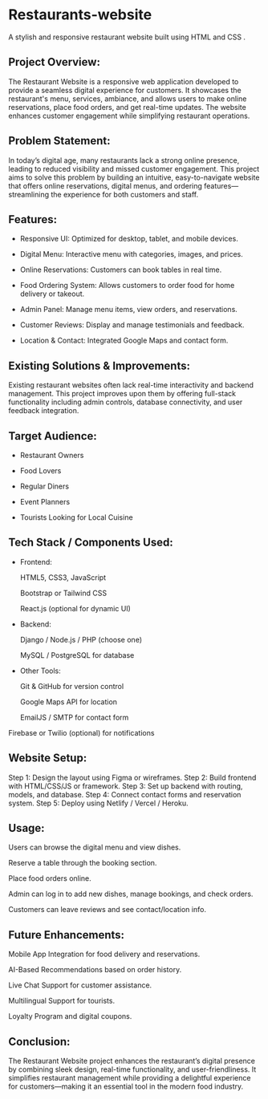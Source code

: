 # Restaurants-website
A stylish and responsive restaurant website built using HTML and CSS .
## Project Overview:
The Restaurant Website is a responsive web application developed to provide a seamless digital experience for customers. It showcases the restaurant's menu, services, ambiance, and allows users to make online reservations, place food orders, and get real-time updates. The website enhances customer engagement while simplifying restaurant operations.

## Problem Statement:
In today’s digital age, many restaurants lack a strong online presence, leading to reduced visibility and missed customer engagement. This project aims to solve this problem by building an intuitive, easy-to-navigate website that offers online reservations, digital menus, and ordering features—streamlining the experience for both customers and staff.

## Features:
- Responsive UI: Optimized for desktop, tablet, and mobile devices.

- Digital Menu: Interactive menu with categories, images, and prices.

- Online Reservations: Customers can book tables in real time.

- Food Ordering System: Allows customers to order food for home delivery or takeout.

- Admin Panel: Manage menu items, view orders, and reservations.

- Customer Reviews: Display and manage testimonials and feedback.

- Location & Contact: Integrated Google Maps and contact form.

## Existing Solutions & Improvements:
Existing restaurant websites often lack real-time interactivity and backend management. This project improves upon them by offering full-stack functionality including admin controls, database connectivity, and user feedback integration.

## Target Audience:
- Restaurant Owners

- Food Lovers

- Regular Diners

- Event Planners

- Tourists Looking for Local Cuisine

## Tech Stack / Components Used:
- Frontend:

  HTML5, CSS3, JavaScript

  Bootstrap or Tailwind CSS

  React.js (optional for dynamic UI)

- Backend:

  Django / Node.js / PHP (choose one)

  MySQL / PostgreSQL for database

- Other Tools:

  Git & GitHub for version control

  Google Maps API for location

  EmailJS / SMTP for contact form

Firebase or Twilio (optional) for notifications

## Website Setup:
Step 1: Design the layout using Figma or wireframes.
Step 2: Build frontend with HTML/CSS/JS or framework.
Step 3: Set up backend with routing, models, and database.
Step 4: Connect contact forms and reservation system.
Step 5: Deploy using Netlify / Vercel / Heroku.

## Usage:
Users can browse the digital menu and view dishes.

Reserve a table through the booking section.

Place food orders online.

Admin can log in to add new dishes, manage bookings, and check orders.

Customers can leave reviews and see contact/location info.

## Future Enhancements:
Mobile App Integration for food delivery and reservations.

AI-Based Recommendations based on order history.

Live Chat Support for customer assistance.

Multilingual Support for tourists.

Loyalty Program and digital coupons.

## Conclusion:
The Restaurant Website project enhances the restaurant’s digital presence by combining sleek design, real-time functionality, and user-friendliness. It simplifies restaurant management while providing a delightful experience for customers—making it an essential tool in the modern food industry.

